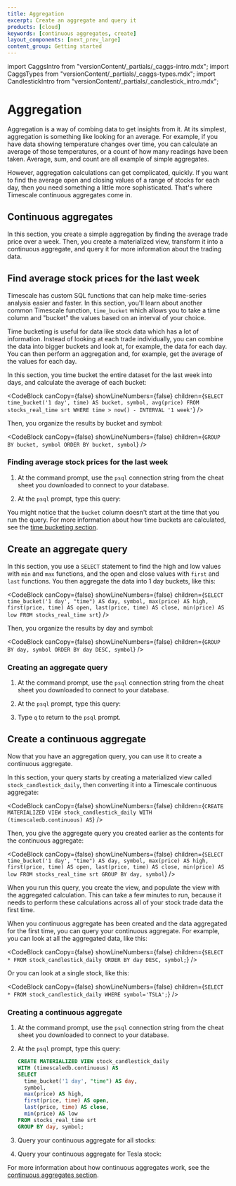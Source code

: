```yaml
---
title: Aggregation
excerpt: Create an aggregate and query it
products: [cloud]
keywords: [continuous aggregates, create]
layout_components: [next_prev_large]
content_group: Getting started
---
```


import CaggsIntro from "versionContent/_partials/_caggs-intro.mdx";
import CaggsTypes from "versionContent/_partials/_caggs-types.mdx";
import CandlestickIntro from "versionContent/_partials/_candlestick_intro.mdx";

# Aggregation

Aggregation is a way of combing data to get insights from it. At its simplest,
aggregation is something like looking for an average. For example, if you have
data showing temperature changes over time, you can calculate an average of
those temperatures, or a count of how many readings have been taken. Average,
sum, and count are all example of simple aggregates.

However, aggregation calculations can get complicated, quickly. If you want to
find the average open and closing values of a range of stocks for each day, then
you need something a little more sophisticated. That's where Timescale
continuous aggregates come in.

## Continuous aggregates

<CaggsIntro />

<CaggsTypes />

In this section, you create a simple aggregation by finding the average trade
price over a week. Then, you create a materialized
view, transform it into a continuous aggregate, and query it for more
information about the trading data.

## Find average stock prices for the last week

Timescale has custom SQL functions that can help make time-series analysis
easier and faster. In this section, you'll learn about another common
Timescale function, `time_bucket` which allows you to take a time column and
"bucket" the values based on an interval of your choice.

Time bucketing is useful for data like stock data which has a lot of
information. Instead of looking at each trade individually, you can combine the
data into bigger buckets and look at, for example, the data for each day. You
can then perform an aggregation and, for example, get the average of the
values for each day.

In this section, you time bucket the entire dataset for the last week into
days, and calculate the average of each bucket:

<CodeBlock canCopy={false} showLineNumbers={false} children={`
SELECT
  time_bucket('1 day', time) AS bucket,
  symbol,
  avg(price)
FROM stocks_real_time srt
WHERE time > now() - INTERVAL '1 week'
`} />

Then, you organize the results by bucket and symbol:

<CodeBlock canCopy={false} showLineNumbers={false} children={`
GROUP BY bucket, symbol
ORDER BY bucket, symbol
`} />

<Procedure>

### Finding average stock prices for the last week

1.  At the command prompt, use the `psql` connection string from the cheat sheet
    you downloaded to connect to your database.
1.  At the `psql` prompt, type this query:

    <TryItOutCodeBlock queryId="getting-started-week-average" />

</Procedure>

You might notice that the `bucket` column doesn't start at the time that you run
the query. For more information about how time buckets are calculated, see the
[time bucketing section][time-buckets].

## Create an aggregate query

<CandlestickIntro />

In this section, you use a `SELECT` statement to find the high and low values
with `min` and `max` functions, and the open and close values with `first` and
`last` functions. You then aggregate the data into 1 day buckets, like this:

<CodeBlock canCopy={false} showLineNumbers={false} children={`
SELECT
  time_bucket('1 day', "time") AS day,
  symbol,
  max(price) AS high,
  first(price, time) AS open,
  last(price, time) AS close,
  min(price) AS low
FROM stocks_real_time srt
`} />

Then, you organize the results by day and symbol:

<CodeBlock canCopy={false} showLineNumbers={false} children={`
GROUP BY day, symbol
ORDER BY day DESC, symbol
`} />

<Procedure>

### Creating an aggregate query

1.  At the command prompt, use the `psql` connection string from the cheat sheet
    you downloaded to connect to your database.
1.  At the `psql` prompt, type this query:

    <TryItOutCodeBlock queryId="getting-started-srt-aggregation" />

1.  Type `q` to return to the `psql` prompt.

</Procedure>

## Create a continuous aggregate

Now that you have an aggregation query, you can use it to create a continuous
aggregate.

In this section, your query starts by creating a materialized view called
`stock_candlestick_daily`, then converting it into a Timescale continuous
aggregate:

<CodeBlock canCopy={false} showLineNumbers={false} children={`
CREATE MATERIALIZED VIEW stock_candlestick_daily
WITH (timescaledb.continuous) AS
`} />

Then, you give the aggregate query you created earlier as the contents for the
continuous aggregate:

<CodeBlock canCopy={false} showLineNumbers={false} children={`
SELECT
  time_bucket('1 day', "time") AS day,
  symbol,
  max(price) AS high,
  first(price, time) AS open,
  last(price, time) AS close,
  min(price) AS low
FROM stocks_real_time srt
GROUP BY day, symbol
`} />

When you run this query, you create the view, and populate the view with the
aggregated calculation. This can take a few minutes to run, because it needs to
perform these calculations across all of your stock trade data the first time.

When you continuous aggregate has been created and the data aggregated for the
first time, you can query your continuous aggregate. For example, you can look
at all the aggregated data, like this:

<CodeBlock canCopy={false} showLineNumbers={false} children={`
SELECT * FROM stock_candlestick_daily
  ORDER BY day DESC, symbol;
`} />

Or you can look at a single stock, like this:

<CodeBlock canCopy={false} showLineNumbers={false} children={`
SELECT * FROM stock_candlestick_daily
WHERE symbol='TSLA';
`} />

<Procedure>

### Creating a continuous aggregate

1.  At the command prompt, use the `psql` connection string from the cheat sheet
    you downloaded to connect to your database.
1.  At the `psql` prompt, type this query:

    ```sql
    CREATE MATERIALIZED VIEW stock_candlestick_daily
    WITH (timescaledb.continuous) AS
    SELECT
      time_bucket('1 day', "time") AS day,
      symbol,
      max(price) AS high,
      first(price, time) AS open,
      last(price, time) AS close,
      min(price) AS low
    FROM stocks_real_time srt
    GROUP BY day, symbol;
    ```

1.  Query your continuous aggregate for all stocks:

    <TryItOutCodeBlock queryId="getting-started-cagg" />

1.  Query your continuous aggregate for Tesla stock:

    <TryItOutCodeBlock queryId="getting-started-cagg-tesla" />

</Procedure>

For more information about how continuous aggregates work, see the
[continuous aggregates section][continuous-aggregates].

[continuous-aggregates]: /use-timescale/:currentVersion:/continuous-aggregates
[time-buckets]: /use-timescale/:currentVersion:/time-buckets/
